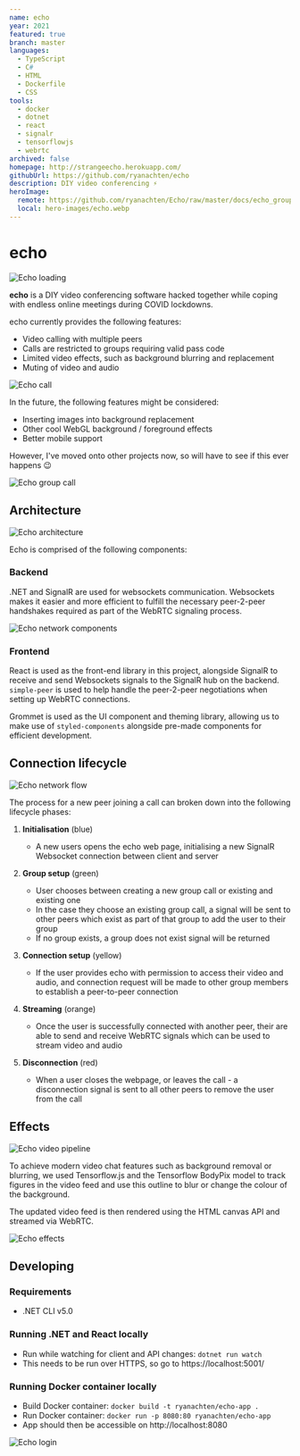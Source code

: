 ```yaml
---
name: echo
year: 2021
featured: true
branch: master
languages:
  - TypeScript
  - C#
  - HTML
  - Dockerfile
  - CSS
tools:
  - docker
  - dotnet
  - react
  - signalr
  - tensorflowjs
  - webrtc
archived: false
homepage: http://strangeecho.herokuapp.com/
githubUrl: https://github.com/ryanachten/echo
description: DIY video conferencing ⚡
heroImage:
  remote: https://github.com/ryanachten/Echo/raw/master/docs/echo_group.jpg
  local: hero-images/echo.webp
---
```

# echo
![Echo loading](https://github.com/ryanachten/echo/raw/master/docs/echo_loading.gif)

**echo** is a DIY video conferencing software hacked together while coping with endless online meetings during COVID lockdowns.

echo currently provides the following features:
- Video calling with multiple peers
- Calls are restricted to groups requiring valid pass code
- Limited video effects, such as background blurring and replacement
- Muting of video and audio

![Echo call](https://github.com/ryanachten/echo/raw/master/docs/echo_call.jpg)

In the future, the following features might be considered:
- Inserting images into background replacement
- Other cool WebGL background / foreground effects
- Better mobile support
  
However, I've moved onto other projects now, so will have to see if this ever happens 😉 

![Echo group call](https://github.com/ryanachten/echo/raw/master/docs/echo_group.jpg)
## Architecture

![Echo architecture](https://github.com/ryanachten/echo/raw/master/docs/echo_architecture.png)

Echo is comprised of the following components:

### Backend
.NET and SignalR are used for websockets communication. Websockets makes it easier and more efficient to fulfill the necessary peer-2-peer handshakes required as part of the WebRTC signaling process.

![Echo network components](https://github.com/ryanachten/echo/raw/master/docs/echo_network1.png)

### Frontend
React is used as the front-end library in this project, alongside SignalR to receive and send Websockets signals to the SignalR hub on the backend. `simple-peer` is used to help handle the peer-2-peer negotiations when setting up WebRTC connections.

Grommet is used as the UI component and theming library, allowing us to make use of `styled-components` alongside pre-made components for efficient development. 

## Connection lifecycle

![Echo network flow](https://github.com/ryanachten/echo/raw/master/docs/echo_network2.png)

The process for a new peer joining a call can broken down into the following lifecycle phases:
1. **Initialisation** (blue)
     - A new users opens the echo web page, initialising a new SignalR Websocket connection between client and server
2. **Group setup** (green)
   - User chooses between creating a new group call or existing and existing one
   - In the case they choose an existing group call, a signal will be sent to other peers which exist as part of that group to add the user to their group
   - If no group exists, a group does not exist signal will be returned
3. **Connection setup** (yellow)
   -  If the user provides echo with permission to access their video and audio, and connection request will be made to other group members to establish a peer-to-peer connection
4. **Streaming** (orange)
    - Once the user is successfully connected with another peer, their are able to send and receive WebRTC signals which can be used to stream video and audio

5. **Disconnection** (red)
    - When a user closes the webpage, or leaves the call - a disconnection signal is sent to all other peers to remove the user from the call

## Effects

![Echo video pipeline](https://github.com/ryanachten/echo/raw/master/docs/echo_video-pipeline.png)

To achieve modern video chat features such as background removal or blurring, we used Tensorflow.js and the Tensorflow BodyPix model to track figures in the video feed and use this outline to blur or change the colour of the background.

The updated video feed is then rendered using the HTML canvas API and streamed via WebRTC.

![Echo effects](https://github.com/ryanachten/echo/raw/master/docs/echo_effects.jpg)

## Developing
### Requirements

- .NET CLI v5.0

### Running .NET and React locally

- Run while watching for client and API changes: `dotnet run watch`
- This needs to be run over HTTPS, so go to https://localhost:5001/

### Running Docker container locally

- Build Docker container: `docker build -t ryanachten/echo-app .`
- Run Docker container: `docker run -p 8080:80 ryanachten/echo-app`
- App should then be accessible on http://localhost:8080

![Echo login](https://github.com/ryanachten/echo/raw/master/docs/echo_login.jpg)